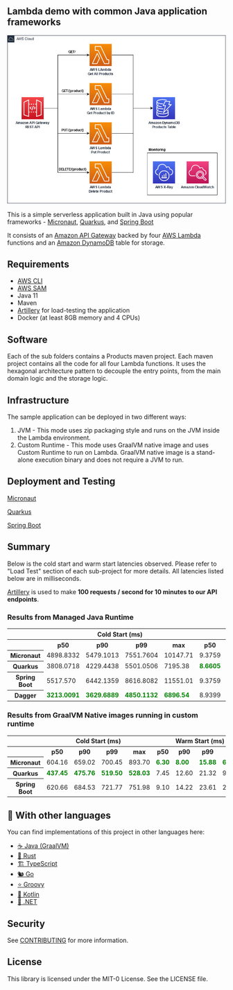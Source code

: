 ## Lambda demo with common Java application frameworks

<p align="center">
  <img src="imgs/diagram.jpg" alt="Architecture diagram"/>
</p>

This is a simple serverless application built in Java using popular frameworks - [Micronaut](https://micronaut.io/), [Quarkus](https://quarkus.io/), and [Spring Boot](https://spring.io/projects/spring-boot)

It consists of an [Amazon API Gateway](https://aws.amazon.com/api-gateway/) backed by four [AWS Lambda](https://aws.amazon.com/lambda/)
functions and an [Amazon DynamoDB](https://aws.amazon.com/dynamodb/) table for storage.

## Requirements

- [AWS CLI](https://aws.amazon.com/cli/)
- [AWS SAM](https://aws.amazon.com/serverless/sam/)
- Java 11
- Maven
- [Artillery](https://www.artillery.io/) for load-testing the application
- Docker (at least 8GB memory and 4 CPUs)

## Software

Each of the sub folders contains a Products maven project. Each maven project contains all the code for all four
Lambda functions. It uses the hexagonal architecture pattern to decouple the entry points, from the main domain logic
and the storage logic.

## Infrastructure

The sample application can be deployed in two different ways:
1. JVM - This mode uses zip packaging style and runs on the JVM inside the Lambda environment.
2. Custom Runtime - This mode uses GraalVM native image and uses Custom Runtime to run on Lambda. 
   GraalVM native image is a stand-alone execution binary and does not require a JVM to run.

## Deployment and Testing

[Micronaut](micronaut)

[Quarkus](quarkus)

[Spring Boot](springboot)

## Summary
Below is the cold start and warm start latencies observed. Please refer to "Load Test" section of each sub-project for more details.
All latencies listed below are in milliseconds.

[Artillery](https://www.artillery.io/) is used to make **100 requests / second for 10 minutes to our API endpoints**.

### Results from Managed Java Runtime

<table class="table-bordered">
        <tr>
            <th colspan="1" style="horizontal-align : middle;text-align:center;"></th>
            <th colspan="4" style="horizontal-align : middle;text-align:center;">Cold Start (ms)</th>
            <th colspan="4" style="horizontal-align : middle;text-align:center;">Warm Start (ms)</th>           
        </tr>
        <tr>
            <th></th>
            <th scope="col">p50</th>
            <th scope="col">p90</th>
            <th scope="col">p99</th>
            <th scope="col">max</th>
            <th scope="col">p50</th>
            <th scope="col">p90</th>
            <th scope="col">p99</th>
            <th scope="col">max</th>
        </tr>        
        <tr>
            <th>Micronaut</th>
            <td>4898.8332</td>
            <td>5479.1013</td>
            <td>7551.7604</td>
            <td>10147.71</td>
            <td>9.3759</td>
            <td>17.1385</td>
            <td>42.356</td>
            <td>531.75</td>
        </tr>
        <tr>
            <th>Quarkus</th>
            <td>3808.0718</td>
            <td>4229.4438</td>
            <td>5501.0506</td>
            <td>7195.38</td>
            <td><b style="color: green">8.6605</b></td>
            <td><b style="color: green">15.3362</b></td>
            <td><b style="color: green">38.5082</b></td>
            <td>375.65</td>
        </tr>
        <tr>
            <th>Spring Boot</th>
            <td>5517.570</td>
            <td>6442.1359</td>
            <td>8616.8082</td>
            <td>11551.01</td>
            <td>9.3759</td>
            <td>16.8686</td>
            <td>40.3863</td>
            <td>319.69</td>
        </tr>
        <tr>
            <th>Dagger</th>
            <td><b style="color: green">3213.0091</b></td>
            <td><b style="color: green">3629.6889</b></td>
            <td><b style="color: green">4850.1132</b></td>
            <td><b style="color: green">6896.54</b></td>
            <td>8.9399</td>
            <td>16.3415</td>
            <td>40.3863</td>
            <td><b style="color: green">292.2</b></td>
        </tr>
</table>

### Results from GraalVM Native images running in custom runtime

<table class="table-bordered">
        <tr>
            <th colspan="1" style="horizontal-align : middle;text-align:center;"></th>
            <th colspan="4" style="horizontal-align : middle;text-align:center;">Cold Start (ms)</th>
            <th colspan="4" style="horizontal-align : middle;text-align:center;">Warm Start (ms)</th>           
        </tr>
        <tr>
            <th></th>
            <th scope="col">p50</th>
            <th scope="col">p90</th>
            <th scope="col">p99</th>
            <th scope="col">max</th>
            <th scope="col">p50</th>
            <th scope="col">p90</th>
            <th scope="col">p99</th>
            <th scope="col">max</th>
        </tr>        
        <tr>
            <th>Micronaut</th>
            <td>604.16</td>
            <td>659.02</td>
            <td>700.45</td>
            <td>893.70</td>
            <td><b style="color: green">6.30</b></td>
            <td><b style="color: green">8.00</b></td>
            <td><b style="color: green">15.88</b></td>
            <td><b style="color: green">69.9</b></td>
        </tr>
        <tr>
            <th>Quarkus</th>
            <td><b style="color: green">437.45</b></td>
            <td><b style="color: green">475.76</b></td>
            <td><b style="color: green">519.50</b></td>
            <td><b style="color: green">528.03</b></td>
            <td>7.45</td>
            <td>12.60</td>
            <td>21.32</td>
            <td>93.45</td>
        </tr>
        <tr>
            <th>Spring Boot</th>
            <td>620.66</td>
            <td>684.53</td>
            <td>721.77</td>
            <td>751.98</td>
            <td>9.10</td>
            <td>14.22</td>
            <td>23.61</td>
            <td>259.16</td>
        </tr>
</table>

## 👀 With other languages

You can find implementations of this project in other languages here:

* [☕ Java (GraalVM)](https://github.com/aws-samples/serverless-graalvm-demo)
* [🦀 Rust](https://github.com/aws-samples/serverless-rust-demo)
* [🏗️ TypeScript](https://github.com/aws-samples/serverless-typescript-demo)
* [🐿️ Go](https://github.com/aws-samples/serverless-go-demo)
* [⭐ Groovy](https://github.com/aws-samples/serverless-groovy-demo)
* [🤖 Kotlin](https://github.com/aws-samples/serverless-kotlin-demo)
* [🥅 .NET](https://github.com/aws-samples/serverless-dotnet-demo)

## Security

See [CONTRIBUTING](CONTRIBUTING.md#security-issue-notifications) for more information.

## License

This library is licensed under the MIT-0 License. See the LICENSE file.
